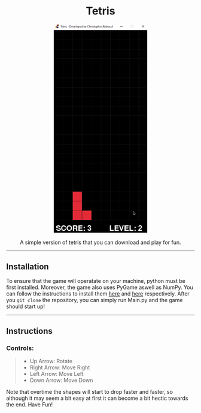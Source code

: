 <center> <h1>Tetris</h1> </center>

<p align="center"><img src="Assets\Preview.gif" alt="Tetris" width = "250"</p>

<center> A simple version of tetris that you can download and play for fun. </center>

---

## Installation

To ensure that the game will operatate on your machine, python must be first installed. Moreover, the game also uses PyGame aswell as NumPy. You can follow the instructions to install them [here](https://pypi.org/project/pygame/) and [here](https://numpy.org/install/) respectively. After you `git clone` the repository, you can simply run Main.py and the game should start up!

---
## Instructions

### Controls:
>- Up Arrow: Rotate
>- Right Arrow: Move Right
>- Left Arrow: Move Left
>- Down Arrow: Move Down

Note that overtime the shapes will start to drop faster and faster, so although it may seem a bit easy at first it can become a bit hectic towards the end. Have Fun!


